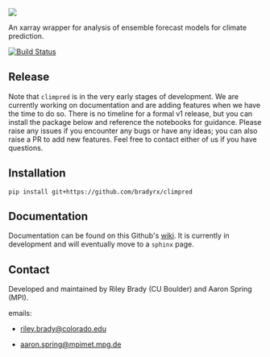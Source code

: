 ![](https://i.imgur.com/HPOdOsR.png)

An xarray wrapper for analysis of ensemble forecast models for climate prediction.

[![Build Status](https://travis-ci.org/bradyrx/climpred.svg?branch=master)](https://travis-ci.org/bradyrx/climpred)

## Release

Note that `climpred` is in the very early stages of development. We are currently working on documentation and are adding features when we have the time to do so. There is no timeline for a formal v1 release, but you can install the package below and reference the notebooks for guidance. Please raise any issues if you encounter any bugs or have any ideas; you can also raise a PR to add new features. Feel free to contact either of us if you have questions.

## Installation
```shell
pip install git+https://github.com/bradyrx/climpred
```

## Documentation

Documentation can be found on this Github's [wiki](https://github.com/bradyrx/climpred/wiki). It is currently in development and will eventually move to a `sphinx` page.

## Contact
Developed and maintained by Riley Brady (CU Boulder) and Aaron Spring (MPI).

emails: 

* riley.brady@colorado.edu

* aaron.spring@mpimet.mpg.de
